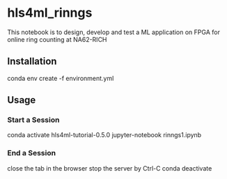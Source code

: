 # hls4ml_rinngs

This notebook is to design, develop and test a ML application on FPGA for online ring counting at NA62-RICH

## Installation 
conda env create -f environment.yml

## Usage
### Start a Session
conda activate hls4ml-tutorial-0.5.0
jupyter-notebook rinngs1.ipynb

### End a Session
close the tab in the browser
stop the server by Ctrl-C
conda deactivate
